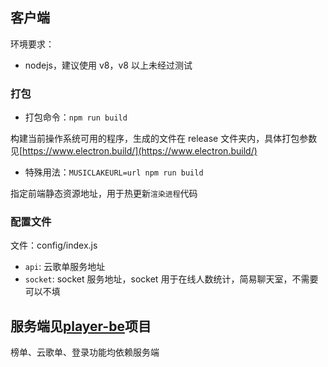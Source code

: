 ## 客户端

环境要求：

-   nodejs，建议使用 v8，v8 以上未经过测试

### 打包

-   打包命令：`npm run build`

构建当前操作系统可用的程序，生成的文件在 release 文件夹内，具体打包参数见[https://www.electron.build/](https://www.electron.build/)

-   特殊用法：`MUSICLAKEURL=url npm run build`

指定前端静态资源地址，用于热更新`渲染进程`代码

### 配置文件

文件：config/index.js

-   `api`: 云歌单服务地址
-   `socket`: socket 服务地址，socket 用于在线人数统计，简易聊天室，不需要可以不填

## 服务端见[player-be](https://github.com/sunzongzheng/player-be)项目

榜单、云歌单、登录功能均依赖服务端

